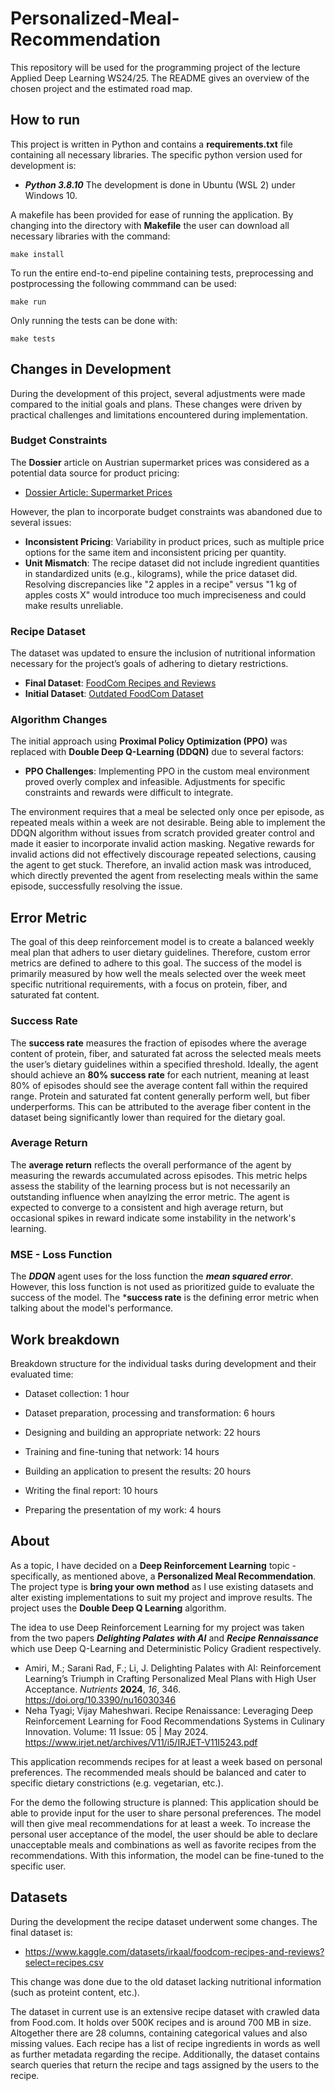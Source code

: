 # Personalized-Meal-Recommendation
This repository will be used for the programming project of the lecture Applied Deep Learning WS24/25. The README gives an overview of the chosen project and the estimated road map. 

## How to run
This project is written in Python and contains a **requirements.txt** file containing all necessary libraries. The specific python version used for development is:
- ***Python 3.8.10***
The development is done in Ubuntu (WSL 2) under Windows 10. 

A makefile has been provided for ease of running the application. By changing into the directory with **Makefile** the user can download all necessary libraries with the command:
```
make install
```
To run the entire end-to-end pipeline containing tests, preprocessing and postprocessing the following commmand can be used:
```
make run
```
Only running the tests can be done with:
```
make tests
```

## Changes in Development
During the development of this project, several adjustments were made compared to the initial goals and plans. These changes were driven by practical challenges and limitations encountered during implementation.

### Budget Constraints
The **Dossier** article on Austrian supermarket prices was considered as a potential data source for product pricing:
- [Dossier Article: Supermarket Prices](https://www.dossier.at/dossiers/supermaerkte/quellen/anatomie-eines-supermarkts-die-methodik/)

However, the plan to incorporate budget constraints was abandoned due to several issues:
- **Inconsistent Pricing**: Variability in product prices, such as multiple price options for the same item and inconsistent pricing per quantity.
- **Unit Mismatch**: The recipe dataset did not include ingredient quantities in standardized units (e.g., kilograms), while the price dataset did. Resolving discrepancies like "2 apples in a recipe" versus "1 kg of apples costs X" would introduce too much impreciseness and could make results unreliable.

### Recipe Dataset
The dataset was updated to ensure the inclusion of nutritional information necessary for the project’s goals of adhering to dietary restrictions.  
- **Final Dataset**: [FoodCom Recipes and Reviews](https://www.kaggle.com/datasets/irkaal/foodcom-recipes-and-reviews?select=recipes.csv)  
- **Initial Dataset**: [Outdated FoodCom Dataset](https://www.kaggle.com/datasets/shuyangli94/foodcom-recipes-with-search-terms-and-tags)

### Algorithm Changes
The initial approach using **Proximal Policy Optimization (PPO)** was replaced with **Double Deep Q-Learning (DDQN)** due to several factors:
- **PPO Challenges**: Implementing PPO in the custom meal environment proved overly complex and infeasible. Adjustments for specific constraints and rewards were difficult to integrate.

The environment requires that a meal be selected only once per episode, as repeated meals within a week are not desirable. Being able to implement the DDQN algorithm without issues from scratch provided greater control and made it easier to incorporate invalid action masking. Negative rewards for invalid actions did not effectively discourage repeated selections, causing the agent to get stuck. Therefore, an invalid action mask was introduced, which directly prevented the agent from reselecting meals within the same episode, successfully resolving the issue.

## Error Metric
The goal of this deep reinforcement model is to create a balanced weekly meal plan that adhers to user dietary guidelines. Therefore, custom error metrics are defined to adhere to this goal. The success of the model is primarily measured by how well the meals selected over the week meet specific nutritional requirements, with a focus on protein, fiber, and saturated fat content.

### Success Rate
The **success rate** measures the fraction of episodes where the average content of protein, fiber, and saturated fat across the selected meals meets the user’s dietary guidelines within a specified threshold. Ideally, the agent should achieve an **80% success rate** for each nutrient, meaning at least 80% of episodes should see the average content fall within the required range. Protein and saturated fat content generally perform well, but fiber underperforms. This can be attributed to the average fiber content in the dataset being significantly lower than required for the dietary goal.

### Average Return
The **average return** reflects the overall performance of the agent by measuring the rewards accumulated across episodes. This metric helps assess the stability of the learning process but is not necessarily an outstanding influence when anaylzing the error metric. The agent is expected to converge to a consistent and high average return, but occasional spikes in reward indicate some instability in the network's learning.

### MSE - Loss Function
The ***DDQN*** agent uses for the loss function the ***mean squared error***. However, this loss function is not used as prioritized guide to evaluate the success of the model. The ***success rate** is the defining error metric when talking about the model's performance. 

## Work breakdown
Breakdown structure for the individual tasks during development and their evaluated time:

 - Dataset collection: 1 hour
 - Dataset preparation, processing and transformation: 6 hours

 - Designing and building an appropriate network: 22 hours 
 - Training and fine-tuning that network: 14 hours

 - Building an application to present the results: 20 hours

 - Writing the final report: 10 hours
 - Preparing the presentation of my work: 4 hours

## About
As a topic, I have decided on a **Deep Reinforcement Learning** topic -  specifically, as mentioned above, a **Personalized Meal Recommendation**. 
The project type is **bring your own method** as I use existing datasets and alter existing implementations to suit my project and improve results. 
The project uses the **Double Deep Q Learning** algorithm.

The idea to use Deep Reinforcement Learning for my project was taken from the two papers ***Delighting Palates with AI*** and ***Recipe Rennaissance*** which use Deep Q-Learning and Deterministic Policy Gradient respectively.
-  Amiri, M.; Sarani Rad, F.; Li, J. Delighting Palates with AI: Reinforcement Learning’s Triumph in Crafting Personalized Meal Plans with High User Acceptance. _Nutrients_ **2024**, _16_, 346. https://doi.org/10.3390/nu16030346
- Neha Tyagi; Vijay Maheshwari. Recipe Renaissance: Leveraging Deep Reinforcement Learning for Food
Recommendations Systems in Culinary Innovation. Volume: 11 Issue: 05 | May 2024. https://www.irjet.net/archives/V11/i5/IRJET-V11I5243.pdf

This application recommends recipes for at least a week based on personal preferences. The recommended meals should be balanced and cater to specific dietary constrictions (e.g. vegetarian, etc.).

For the demo the following structure is planned:
This application should be able to provide input for the user to share personal preferences. The model will then give meal recommendations for at least a week. To increase the personal user acceptance of the model, the user should be able to declare unacceptable meals and combinations as well as favorite recipes from the recommendations. With this information, the model can be fine-tuned to the specific user. 

## Datasets
During the development the recipe dataset underwent some changes. The final dataset is:
- https://www.kaggle.com/datasets/irkaal/foodcom-recipes-and-reviews?select=recipes.csv

This change was done due to the old dataset lacking nutritional information (such as proteint content, etc.). 

The dataset in current use is an extensive recipe dataset with crawled data from Food.com. It holds over 500K recipes and is around 700 MB in size. Altogether there are 28 columns, containing categorical values and also missing values. Each recipe has a list of recipe ingredients in words as well as further metadata regarding the recipe. Additionally, the dataset contains search queries that return the recipe and tags assigned by the users to the recipe. 